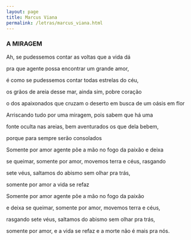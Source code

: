 ```yaml
---
layout: page
title: Marcus Viana
permalink: /letras/marcus_viana.html
---
```


### A MIRAGEM

Ah, se pudessemos contar as voltas que a vida dá

pra que agente possa encontrar um grande amor,

é como se pudessemos contar todas estrelas do céu,

os grãos de areia desse mar, ainda sim, pobre coração

o dos apaixonados que cruzam o deserto em busca de um oásis em flor

Arriscando tudo por uma miragem, pois sabem que há uma

fonte oculta nas areias, bem aventurados os que dela bebem,

porque para sempre serão consolados

Somente por amor agente põe a mão no fogo da paixão e deixa

se queimar, somente por amor, movemos terra e céus, rasgando

sete véus, saltamos do abismo sem olhar pra trás,

somente por amor a vida se refaz

Somente por amor agente põe a mão no fogo da paixão

e deixa se queimar, somente por amor, movemos terra e céus,

rasgando sete véus, saltamos do abismo sem olhar pra trás,

somente por amor, e a vida se refaz e a morte não é mais pra nós.